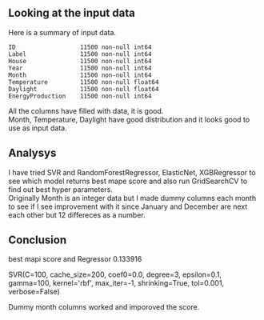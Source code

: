 
## Looking at the input data 
Here is a summary of input data.

    ID                  11500 non-null int64
    Label               11500 non-null int64
    House               11500 non-null int64
    Year                11500 non-null int64
    Month               11500 non-null int64
    Temperature         11500 non-null float64
    Daylight            11500 non-null float64
    EnergyProduction    11500 non-null int64

All the columns have filled with data, it is good.  
Month, Temperature, Daylight have good distribution and it looks good to use as input data.

## Analysys

I have tried SVR and RandomForestRegressor, ElasticNet, XGBRegressor to see which model returns best mape score and also run GridSearchCV to find out best hyper parameters.  
Originally Month is an integer data but I made dummy columns each month to see if I see improvement with it since January and December are next each other but 12 differeces as a number.

## Conclusion 

best mapi score and Regressor
0.133916
 
SVR(C=100, cache_size=200, coef0=0.0, degree=3, epsilon=0.1, gamma=100,
    kernel='rbf', max_iter=-1, shrinking=True, tol=0.001, verbose=False)

Dummy month columns worked and imporoved the score.  


